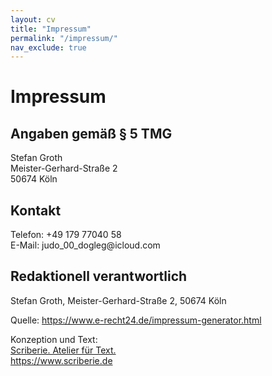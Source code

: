 ```yaml
---
layout: cv
title: "Impressum"
permalink: "/impressum/"
nav_exclude: true
---
```


<h1>Impressum</h1>

<h2>Angaben gem&auml;&szlig; &sect; 5 TMG</h2>
<p>Stefan Groth<br />
Meister-Gerhard-Stra&szlig;e 2<br />
50674 K&ouml;ln</p>

<h2>Kontakt</h2>
<p>Telefon: +49 179 77040 58<br />
E-Mail: judo_00_dogleg@icloud.com</p>

<h2>Redaktionell verantwortlich</h2>
<p>Stefan Groth, Meister-Gerhard-Stra&szlig;e 2, 50674 K&ouml;ln</p>

<p>Quelle: <a href="https://www.e-recht24.de/impressum-generator.html">https://www.e-recht24.de/impressum-generator.html</a></p>

<p>Konzeption und Text:<br /><a href="https://www.scriberie.de">Scriberie. Atelier für Text.<br />https://www.scriberie.de</a></p>
